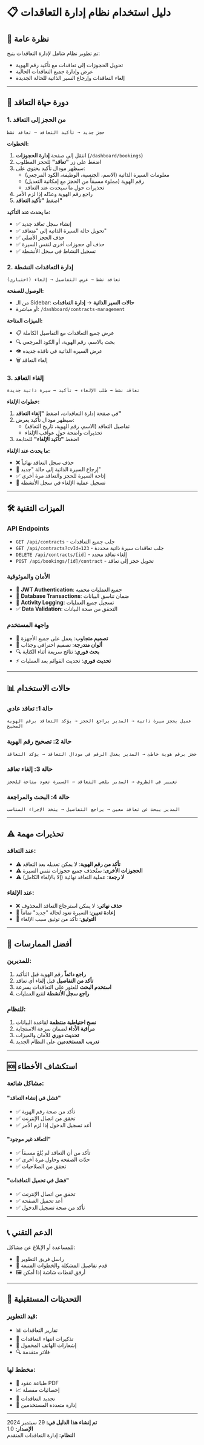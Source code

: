# 📋 دليل استخدام نظام إدارة التعاقدات

## 🎯 نظرة عامة
تم تطوير نظام شامل لإدارة التعاقدات يتيح:
- تحويل الحجوزات إلى تعاقدات مع تأكيد رقم الهوية
- عرض وإدارة جميع التعاقدات الحالية
- إلغاء التعاقدات وإرجاع السير الذاتية للحالة الجديدة

---

## 🔄 دورة حياة التعاقد

### 1. من الحجز إلى التعاقد
```
حجز جديد → تأكيد التعاقد → تعاقد نشط
```

**الخطوات:**
1. انتقل إلى صفحة **إدارة الحجوزات** (`/dashboard/bookings`)
2. اضغط على زر **"تعاقد"** للحجز المطلوب
3. سيظهر مودال تأكيد يحتوي على:
   - معلومات السيرة الذاتية (الاسم، الجنسية، الوظيفة، الكود المرجعي)
   - رقم الهوية (مملوء مسبقاً من الحجز مع إمكانية التعديل)
   - تحذيرات حول ما سيحدث عند التعاقد
4. راجع رقم الهوية وعدّله إذا لزم الأمر
5. اضغط **"تأكيد التعاقد"**

**ما يحدث عند التأكيد:**
- ✅ إنشاء سجل تعاقد جديد
- ✅ تحويل حالة السيرة الذاتية إلى "متعاقد"
- ✅ حذف الحجز الأصلي
- ✅ حذف أي حجوزات أخرى لنفس السيرة
- ✅ تسجيل النشاط في سجل الأنشطة

### 2. إدارة التعاقدات النشطة
```
تعاقد نشط → عرض التفاصيل → إلغاء (اختياري)
```

**الوصول للصفحة:**
- من الـ Sidebar: **حالات السير الذاتية** → **إدارة التعاقدات**
- أو مباشرة: `/dashboard/contracts-management`

**الميزات المتاحة:**
- 📋 عرض جميع التعاقدات مع التفاصيل الكاملة
- 🔍 بحث بالاسم، رقم الهوية، أو الكود المرجعي
- 👁️ عرض السيرة الذاتية في نافذة جديدة
- 🗑️ إلغاء التعاقد

### 3. إلغاء التعاقد
```
تعاقد نشط → طلب الإلغاء → تأكيد → سيرة ذاتية جديدة
```

**خطوات الإلغاء:**
1. في صفحة إدارة التعاقدات، اضغط **"إلغاء التعاقد"**
2. سيظهر مودال تأكيد يعرض:
   - تفاصيل التعاقد (الاسم، رقم الهوية، تاريخ التعاقد)
   - تحذيرات واضحة حول عواقب الإلغاء
3. اضغط **"تأكيد الإلغاء"** للمتابعة

**ما يحدث عند الإلغاء:**
- ❌ حذف سجل التعاقد نهائياً
- 🔄 إرجاع السيرة الذاتية إلى حالة "جديد"
- ✅ إتاحة السيرة للحجز والتعاقد مرة أخرى
- 📝 تسجيل عملية الإلغاء في سجل الأنشطة

---

## 🛠️ الميزات التقنية

### API Endpoints
- `GET /api/contracts` - جلب جميع التعاقدات
- `GET /api/contracts?cvId=123` - جلب تعاقدات سيرة ذاتية محددة
- `DELETE /api/contracts/[id]` - إلغاء تعاقد محدد
- `POST /api/bookings/[id]/contract` - تحويل حجز إلى تعاقد

### الأمان والموثوقية
- 🔐 **JWT Authentication**: جميع العمليات محمية
- 🔄 **Database Transactions**: ضمان تناسق البيانات
- 📝 **Activity Logging**: تسجيل جميع العمليات
- ✅ **Data Validation**: التحقق من صحة البيانات

### واجهة المستخدم
- 📱 **تصميم متجاوب**: يعمل على جميع الأجهزة
- 🎨 **ألوان متدرجة**: تصميم احترافي وجذاب
- 🔍 **بحث فوري**: نتائج سريعة أثناء الكتابة
- ⚡ **تحديث فوري**: تحديث القوائم بعد العمليات

---

## 📊 حالات الاستخدام

### حالة 1: تعاقد عادي
```
عميل يحجز سيرة ذاتية → المدير يراجع الحجز → يؤكد التعاقد برقم الهوية الصحيح
```

### حالة 2: تصحيح رقم الهوية
```
حجز برقم هوية خاطئ → المدير يعدل الرقم في مودال التعاقد → يؤكد التعاقد
```

### حالة 3: إلغاء تعاقد
```
تغيير في الظروف → المدير يلغي التعاقد → السيرة تعود متاحة للحجز
```

### حالة 4: البحث والمراجعة
```
المدير يبحث عن تعاقد معين → يراجع التفاصيل → يتخذ الإجراء المناسب
```

---

## ⚠️ تحذيرات مهمة

### عند التعاقد:
- ⚠️ **تأكد من رقم الهوية**: لا يمكن تعديله بعد التعاقد
- ⚠️ **الحجوزات الأخرى**: ستُحذف جميع حجوزات نفس السيرة
- ⚠️ **لا رجعة**: عملية التعاقد نهائية (إلا بالإلغاء الكامل)

### عند الإلغاء:
- ❌ **حذف نهائي**: لا يمكن استرجاع التعاقد المحذوف
- 🔄 **إعادة تعيين**: السيرة تعود لحالة "جديد" تماماً
- 📝 **التوثيق**: تأكد من توثيق سبب الإلغاء

---

## 🎯 أفضل الممارسات

### للمديرين:
1. **راجع دائماً** رقم الهوية قبل التأكيد
2. **تأكد من التفاصيل** قبل إلغاء أي تعاقد
3. **استخدم البحث** للعثور على التعاقدات بسرعة
4. **راجع سجل الأنشطة** لتتبع العمليات

### للنظام:
1. **نسخ احتياطية منتظمة** لقاعدة البيانات
2. **مراقبة الأداء** لضمان سرعة الاستجابة
3. **تحديث دوري** للأمان والميزات
4. **تدريب المستخدمين** على النظام الجديد

---

## 🆘 استكشاف الأخطاء

### مشاكل شائعة:

#### "فشل في إنشاء التعاقد"
- ✅ تأكد من صحة رقم الهوية
- ✅ تحقق من اتصال الإنترنت
- ✅ أعد تسجيل الدخول إذا لزم الأمر

#### "التعاقد غير موجود"
- ✅ تأكد من أن التعاقد لم يُلغَ مسبقاً
- ✅ حدّث الصفحة وحاول مرة أخرى
- ✅ تحقق من الصلاحيات

#### "فشل في تحميل التعاقدات"
- ✅ تحقق من اتصال الإنترنت
- ✅ أعد تحميل الصفحة
- ✅ تأكد من صحة تسجيل الدخول

---

## 📞 الدعم التقني

للمساعدة أو الإبلاغ عن مشاكل:
- 📧 راسل فريق التطوير
- 📝 قدم تفاصيل المشكلة والخطوات المتبعة
- 🖼️ أرفق لقطات شاشة إذا أمكن

---

## 🔄 التحديثات المستقبلية

### قيد التطوير:
- 📊 تقارير التعاقدات
- 📅 تذكيرات انتهاء التعاقدات
- 📱 إشعارات الهاتف المحمول
- 🔍 فلاتر متقدمة

### مخطط لها:
- 📄 طباعة عقود PDF
- 📈 إحصائيات مفصلة
- 🔄 تجديد التعاقدات
- 👥 إدارة متعددة المستخدمين

---

**تم إنشاء هذا الدليل في:** 29 سبتمبر 2024  
**الإصدار:** 1.0  
**النظام:** إدارة التعاقدات المتقدم
